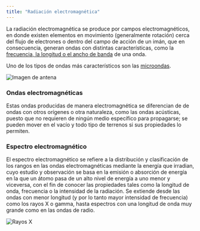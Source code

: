 ```yaml
---
title: "Radiación electromagnética"
---
```


La radiación electromagnética se produce por campos electromagnéticos, en donde existen elementos en movimiento (generalmente rotación) cerca del flujo de electrones o dentro del campo de acción de un imán, que en consecuencia, generan ondas con distintas características, como la [frecuencia, la longitud o el ancho de banda](https://chillguire.github.io/telecomly/propiedades) de una onda.

Uno de los tipos de ondas más característicos son las [microondas](/telecomly/_post/2019-07-22-microondas.md).

![*Imagen de antena*](/telecomly/img/blogImg1.jpg "Antena")

### Ondas electromagnéticas

Estas ondas producidas de manera electromagnética se diferencian de de ondas con otros orígenes o otra naturaleza, como las ondas acústicas, puesto que no requieren de ningún medio específico para propagarse; se pueden mover en el vacío y todo tipo de terrenos si sus propiedades lo permiten. 

### Espectro electromagnético

El espectro electromagnético se refiere a la distribución y clasificación de los rangos en las ondas electromagnéticas mediante la energía que irradian, cuyo estudio y observación se basa en la emisión o absorción de energía en la que un átomo pasa de un alto nivel de energía a uno menor y viceversa, con el fin de conocer las propiedades tales como la longitud de onda, frecuencia o la intensidad de la radiación.
Se extiende desde las ondas con menor longitud (y por lo tanto mayor intensidad de frecuencia) como los rayos X o gamma, hasta espectros con una longitud de onda muy grande como en las ondas de radio.

![*Rayos X*](/telecomly/img/blogImg2.jpg "Rayos X")
